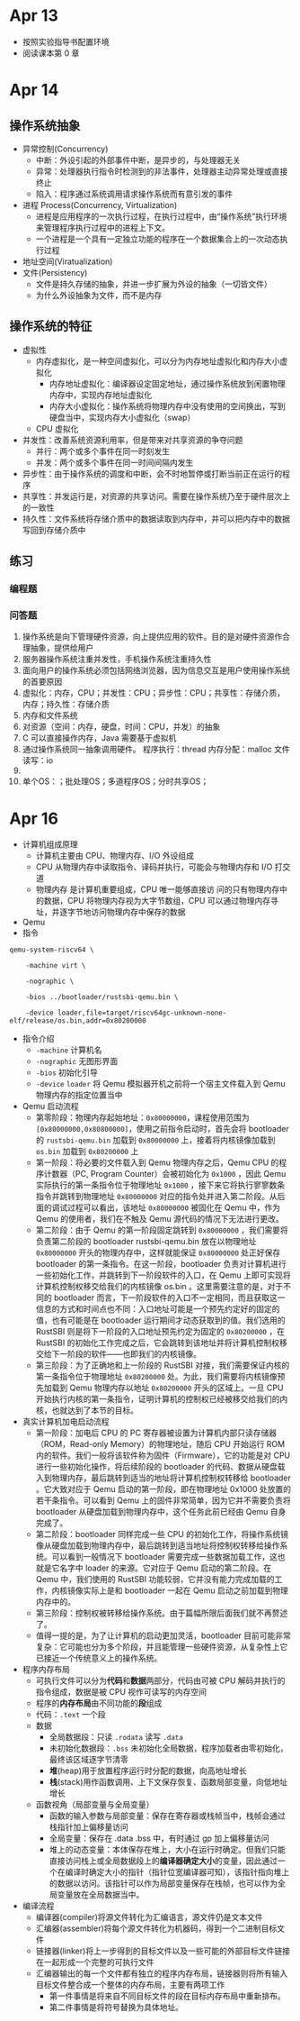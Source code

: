 # Apr 13
- 按照实验指导书配置环境
- 阅读课本第 0 章

# Apr 14
## 操作系统抽象 
- 异常控制(Concurrency)
    - 中断：外设引起的外部事件中断，是异步的，与处理器无关
    - 异常：处理器执行指令时检测到的非法事件，处理器主动异常处理或直接终止
    - 陷入：程序通过系统调用请求操作系统而有意引发的事件
- 进程 Process(Concurrency, Virtualization)
    - 进程是应用程序的一次执行过程，在执行过程中，由“操作系统”执行环境来管理程序执行过程中的进程上下文。
    - 一个进程是一个具有一定独立功能的程序在一个数据集合上的一次动态执行过程
- 地址空间(Viratualization)
- 文件(Persistency)
    - 文件是持久存储的抽象，并进一步扩展为外设的抽象（一切皆文件）
    - 为什么外设抽象为文件，而不是内存
## 操作系统的特征
- 虚拟性
    - 内存虚拟化，是一种空间虚拟化，可以分为内存地址虚拟化和内存大小虚拟化
        - 内存地址虚拟化：编译器设定固定地址，通过操作系统放到闲置物理内存中，实现内存地址虚拟化
        - 内存大小虚拟化：操作系统将物理内存中没有使用的空间换出，写到硬盘当中，实现内存大小虚拟化（swap）
    - CPU 虚拟化
- 并发性：改善系统资源利用率，但是带来对共享资源的争夺问题
    - 并行：两个或多个事件在同一时刻发生
    - 并发：两个或多个事件在同一时间间隔内发生
- 异步性：由于操作系统的调度和中断，会不时地暂停或打断当前正在运行的程序    
- 共享性：并发运行是，对资源的共享访问。需要在操作系统乃至于硬件层次上的一致性
- 持久性：文件系统将存储介质中的数据读取到内存中，并可以把内存中的数据写回到存储介质中

## 练习
### 编程题

### 问答题
1. 操作系统是向下管理硬件资源，向上提供应用的软件。目的是对硬件资源作合理抽象，提供给用户
2. 服务器操作系统注重并发性，手机操作系统注重持久性
3. 面向用户的操作系统必须包括网络浏览器，因为信息交互是用户使用操作系统的首要原因
4. 虚拟化：内存，CPU；并发性：CPU；异步性：CPU；共享性：存储介质，内存；持久性：存储介质
5. 内存和文件系统
6. 对资源（空间：内存，硬盘，时间：CPU，并发）的抽象
7. C 可以直接操作内存，Java 需要基于虚拟机
8. 通过操作系统同一抽象调用硬件。
    程序执行：thread
    内存分配：malloc
    文件读写：io
9. 
10. 单个OS：；批处理OS；多道程序OS；分时共享OS；

# Apr 16
- 计算机组成原理
    - 计算机主要由 CPU、物理内存、I/O 外设组成
    - CPU 从物理内存中读取指令、译码并执行，可能会与物理内存和 I/O 打交道
    - 物理内存 是计算机重要组成，CPU 唯一能够直接访 问的只有物理内存中的数据，CPU 将物理内存视为大字节数组，CPU 可以通过物理内存寻址，并逐字节地访问物理内存中保存的数据
- Qemu
- 指令
```shell
qemu-system-riscv64 \

    -machine virt \

    -nographic \

    -bios ../bootloader/rustsbi-qemu.bin \

    -device loader,file=target/riscv64gc-unknown-none-elf/release/os.bin,addr=0x80200000
```
- 指令介绍
    - ``-machine`` 计算机名
    - ``-nographic`` 无图形界面
    - ``-bios`` 初始化引导
    - ``-device`` ``loader`` 将 Qemu 模拟器开机之前将一个宿主文件载入到 Qemu 物理内存的指定位置当中
- Qemu 启动流程
    - 第零阶段：物理内存起始地址：``0x80000000``，课程使用范围为 ``[0x80000000,0x80800000]``，使用之前指令启动时，首先会将 bootloader 的 ``rustsbi-qemu.bin`` 加载到 ``0x80000000`` 上，接着将内核镜像加载到 ``os.bin`` 加载到 ``0x80200000`` 上
    - 第一阶段：将必要的文件载入到 Qemu 物理内存之后，Qemu CPU 的程序计数器（PC, Program Counter）会被初始化为 ``0x1000`` ，因此 Qemu 实际执行的第一条指令位于物理地址 ``0x1000`` ，接下来它将执行寥寥数条指令并跳转到物理地址 ``0x80000000`` 对应的指令处并进入第二阶段。从后面的调试过程可以看出，该地址 ``0x80000000`` 被固化在 Qemu 中，作为 Qemu 的使用者，我们在不触及 Qemu 源代码的情况下无法进行更改。
    - 第二阶段：由于 Qemu 的第一阶段固定跳转到 ``0x80000000`` ，我们需要将负责第二阶段的 bootloader rustsbi-qemu.bin 放在以物理地址 ``0x80000000`` 开头的物理内存中，这样就能保证 ``0x80000000`` 处正好保存 bootloader 的第一条指令。在这一阶段，bootloader 负责对计算机进行一些初始化工作，并跳转到下一阶段软件的入口，在 Qemu 上即可实现将计算机控制权移交给我们的内核镜像 os.bin 。这里需要注意的是，对于不同的 bootloader 而言，下一阶段软件的入口不一定相同，而且获取这一信息的方式和时间点也不同：入口地址可能是一个预先约定好的固定的值，也有可能是在 bootloader 运行期间才动态获取到的值。我们选用的 RustSBI 则是将下一阶段的入口地址预先约定为固定的 ``0x80200000`` ，在 RustSBI 的初始化工作完成之后，它会跳转到该地址并将计算机控制权移交给下一阶段的软件——也即我们的内核镜像。
    - 第三阶段：为了正确地和上一阶段的 RustSBI 对接，我们需要保证内核的第一条指令位于物理地址 ``0x80200000`` 处。为此，我们需要将内核镜像预先加载到 Qemu 物理内存以地址 ``0x80200000`` 开头的区域上。一旦 CPU 开始执行内核的第一条指令，证明计算机的控制权已经被移交给我们的内核，也就达到了本节的目标。
- 真实计算机加电启动流程
    - 第一阶段：加电后 CPU 的 PC 寄存器被设置为计算机内部只读存储器（ROM，Read-only Memory）的物理地址，随后 CPU 开始运行 ROM 内的软件。我们一般将该软件称为固件（Firmware），它的功能是对 CPU 进行一些初始化操作，将后续阶段的 bootloader 的代码、数据从硬盘载入到物理内存，最后跳转到适当的地址将计算机控制权转移给 bootloader 。它大致对应于 Qemu 启动的第一阶段，即在物理地址 0x1000 处放置的若干条指令。可以看到 Qemu 上的固件非常简单，因为它并不需要负责将 bootloader 从硬盘加载到物理内存中，这个任务此前已经由 Qemu 自身完成了。
    - 第二阶段：bootloader 同样完成一些 CPU 的初始化工作，将操作系统镜像从硬盘加载到物理内存中，最后跳转到适当地址将控制权转移给操作系统。可以看到一般情况下 bootloader 需要完成一些数据加载工作，这也就是它名字中 loader 的来源。它对应于 Qemu 启动的第二阶段。在 Qemu 中，我们使用的 RustSBI 功能较弱，它并没有能力完成加载的工作，内核镜像实际上是和 bootloader 一起在 Qemu 启动之前加载到物理内存中的。
    - 第三阶段：控制权被转移给操作系统。由于篇幅所限后面我们就不再赘述了。
    - 值得一提的是，为了让计算机的启动更加灵活，bootloader 目前可能非常复杂：它可能也分为多个阶段，并且能管理一些硬件资源，从复杂性上它已接近一个传统意义上的操作系统。
- 程序内存布局
    - 可执行文件可以分为**代码**和**数据**两部分，代码由可被 CPU 解码并执行的指令组成，数据是被 CPU 视作可读写的内存空间
    - 程序的**内存布局**由不同功能的**段**组成
    - 代码：``.text`` 一个段
    - 数据
        - 全局数据段：只读 ``.rodata`` 读写 ``.data``
        - 未初始化数据段：``.bss`` 未初始化全局数据，程序加载者由零初始化，最终该区域逐字节清零
        - **堆**(heap)用于放置程序运行时分配的数据，向高地址增长
        - **栈**(stack)用作函数调用、上下文保存恢复、函数局部变量，向低地址增长
    - 函数视角（局部变量与全局变量）
        - 函数的输入参数与局部变量：保存在寄存器或栈帧当中，栈帧会通过栈指针加上偏移量访问
        - 全局变量：保存在 .data .bss 中，有时通过 gp 加上偏移量访问
        - 堆上的动态变量：本体保存在堆上，大小在运行时确定。但我们只能直接访问栈上或全局数据段上的**编译器确定大小**的变量，因此通过一个在编译时确定大小的指针（指针位宽编译器可知），该指针指向堆上的数据以访问。该指针可以作为局部变量保存在栈帧，也可以作为全局变量放在全局数据当中。
- 编译流程
    - 编译器(compiler)将源文件转化为汇编语言，源文件仍是文本文件
    - 汇编器(assembler)将每个源文件转化为机器码，得到一个二进制目标文件
    - 链接器(linker)将上一步得到的目标文件以及一些可能的外部目标文件链接在一起形成一个完整的可执行文件
    - 汇编器输出的每一个文件都有独立的程序内存布局，链接器则将所有输入目标文件整合成一个整体的内存布局，主要有两项工作
        - 第一件事情是将来自不同目标文件的段在目标内存布局中重新排布。
        - 第二件事情是将符号替换为具体地址。